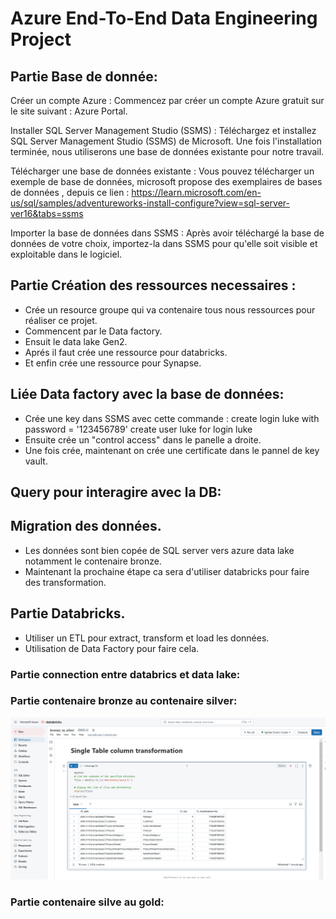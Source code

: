 # Azure End-To-End Data Engineering Project

## Partie Base de donnée:

Créer un compte Azure : Commencez par créer un compte Azure gratuit sur le site suivant : Azure Portal.

Installer SQL Server Management Studio (SSMS) : Téléchargez et installez SQL Server Management Studio (SSMS) de Microsoft. Une fois l'installation terminée, nous utiliserons une base de données existante pour notre travail.

Télécharger une base de données existante : Vous pouvez télécharger un exemple de base de données, microsoft propose des exemplaires de bases de données , depuis ce lien : https://learn.microsoft.com/en-us/sql/samples/adventureworks-install-configure?view=sql-server-ver16&tabs=ssms

Importer la base de données dans SSMS : Après avoir téléchargé la base de données de votre choix, importez-la dans SSMS pour qu'elle soit visible et exploitable dans le logiciel.

## Partie Création des ressources necessaires :

- Crée un resource groupe qui va contenaire tous nous ressources pour réaliser ce projet.
- Commencent par le Data factory.
- Ensuit le data lake Gen2.
- Aprés il faut crée une ressource pour databricks.
- Et enfin crée une ressource pour Synapse.

## Liée Data factory avec la base de données:

- Crée une key dans SSMS avec cette commande :
  create login luke with password = '123456789'
  create user luke for login luke
- Ensuite crée un "control access" dans le panelle a droite.
- Une fois crée, maintenant on crée une certificate dans le pannel de key vault.

## Query pour interagire avec la DB:

<!-- SELECT 
s.name AS SchemaName, 
t.Name AS TableName
FROM sys.tables t
INNER JOIN sys.schemas s
ON t.schema_id = s.schema_id
WHERE s.name = 'SalesLT' -->

## Migration des données.

- Les données sont bien copée de SQL server vers azure data lake notamment le contenaire bronze.
- Maintenant la prochaine étape ca sera d'utiliser databricks pour faire des transformation.

## Partie Databricks.

- Utiliser un ETL pour extract, transform et load les données.
- Utilisation de Data Factory pour faire cela.

### Partie connection entre databrics et data lake:

### Partie contenaire bronze au contenaire silver:

![Description de l'image][def]


### Partie contenaire silve au gold:

[def]: Images/bronze_to_silver.png
